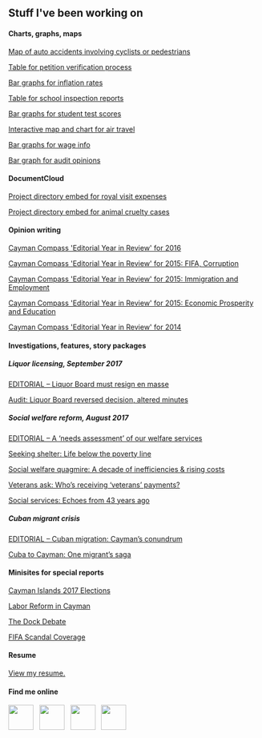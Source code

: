 ## Stuff I've been working on

#### Charts, graphs, maps

[Map of auto accidents involving cyclists or pedestrians](https://www.caymancompass.com/2019/09/11/44-cyclists-injured-on-cayman-roads-in-one-year/)

[Table for petition verification process](https://www.caymancompass.com/2019/09/10/signature-verification-reaches-99/)

[Bar graphs for inflation rates](https://www.caymancompass.com/2019/09/08/rents-rise-nearly-20-within-a-year/)

[Table for school inspection reports](https://www.caymancompass.com/2019/09/03/standards-report-challenges-remain-for-cayman-schools/)

[Bar graphs for student test scores](https://www.caymancompass.com/2019/08/28/student-test-scores-show-more-work-needs-to-be-done/)

[Interactive map and chart for air travel](https://www.caymancompass.com/2019/07/10/new-gateways-drive-tourism-growth/)

[Bar graphs for wage info](https://www.caymancompass.com/2019/06/24/wage-survey-shows-caymanians-earn-more-than-expat-workers/)

[Bar graph for audit opinions](https://www.caymancompass.com/2019/06/13/winspear-gives-clean-audits-to-35-agencies/)

#### DocumentCloud
  
[Project directory embed for royal visit expenses](https://www.caymancompass.com/2019/08/22/royal-visit-cost-cayman-more-than-300000/)

[Project directory embed for animal cruelty cases](https://www.caymancompass.com/2019/08/15/69-animal-cruelty-or-neglect-cases-reported-in-2018/)

#### Opinion writing

[Cayman Compass 'Editorial Year in Review' for 2016](https://www.caymancompass.com/2016/12/28/editorial-year-in-review/)

[Cayman Compass 'Editorial Year in Review' for 2015: FIFA, Corruption](https://www.caymancompass.com/2015/12/31/editorial-year-in-review-fifa-corruption/)

[Cayman Compass 'Editorial Year in Review' for 2015: Immigration and Employment](https://www.caymancompass.com/2015/12/29/editorial-year-in-review-immigration-and-employment/)

[Cayman Compass 'Editorial Year in Review' for 2015: Economic Prosperity and Education](https://www.caymancompass.com/2015/12/30/editorial-year-in-review-economic-prosperity-education/)

[Cayman Compass 'Editorial Year in Review' for 2014](https://www.caymancompass.com/2014/12/30/echoes-of-2014-a-year-of-strong-editorial-opinions-in-the-compass/)

#### Investigations, features, story packages

##### Liquor licensing, September 2017

[EDITORIAL – Liquor Board must resign en masse](https://www.caymancompass.com/2017/09/28/editorial-liquor-board-must-resign-en-masse/)

[Audit: Liquor Board reversed decision, altered minutes](https://www.caymancompass.com/2017/09/28/audit-liquor-board-reversed-decision-altered-minutes/)

##### Social welfare reform, August 2017

[EDITORIAL – A ‘needs assessment’ of our welfare services](https://www.caymancompass.com/2017/08/31/editorial-a-needs-assessment-of-our-welfare-services/)

[Seeking shelter: Life below the poverty line](https://www.caymancompass.com/2017/08/31/seeking-shelter-life-below-the-poverty-line/)

[Social welfare quagmire: A decade of inefficiencies & rising costs](https://www.caymancompass.com/2017/08/31/social-welfare-quagmire-decade-of-inefficiencies-rising-costs/)

[Veterans ask: Who’s receiving ‘veterans’ payments?](https://www.caymancompass.com/2017/08/31/veterans-ask-whos-receiving-veterans-payments/)

[Social services: Echoes from 43 years ago](https://www.caymancompass.com/2017/08/31/social-services-echoes-from-43-years-ago/)

##### Cuban migrant crisis

[EDITORIAL – Cuban migration: Cayman’s conundrum](https://www.caymancompass.com/2017/08/27/editorial-cuban-migration-caymans-conundrum/)

[Cuba to Cayman: One migrant’s saga](https://www.caymancompass.com/2017/08/24/cuba-to-cayman-one-migrants-saga/)

#### Minisites for special reports

[Cayman Islands 2017 Elections](https://www.caymancompass.com/elections-2017/)

[Labor Reform in Cayman](http://www.compassdatadesk.com/special-report-labor-reform-cayman/)

[The Dock Debate](http://www.compassdatadesk.com/the-dock-debate/)

[FIFA Scandal Coverage](http://www.compassdatadesk.com/fifa-coverage-cayman-compass/)

#### Resume
[View my resume.](https://docs.google.com/document/d/1E4Ml1afuDkbE7NUZolfD6Dta_XTpJyKPCNjYQqrLs7A/edit?usp=sharing)

#### Find me online

[<img src="https://patrickbrendel.github.io/resources/compass-logo.jpg" width="50" target="_blank">](https://www.caymancompass.com/newsroom-staff/patrick-brendel/) &nbsp; [<img src="https://patrickbrendel.github.io/resources/github-icon.svg" width="50" target="_blank">](https://www.github.com/patrickbrendel) &nbsp; [<img src="https://patrickbrendel.github.io/resources/linkedin.svg" width="50" target="_blank">](https://www.linkedin.com/in/patrick-brendel-06b8713b) &nbsp; [<img src="https://patrickbrendel.github.io/resources/twitter.svg" width="50" target="_blank">](https://www.twitter.com/pbrendel)

<!---
Disclosure: Github, LinkedIn and Twitter logos downloaded from www.svgporn.com 
-->

